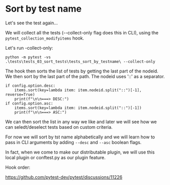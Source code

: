 # Sort by test name

Let's see the test again...

We will collect all the tests (--collect-only flag does this in CLI), using the `pytest_collection_modifyitems` hook.

Let's run -collect-only:

`python -m pytest -vs .\tests\tests_03_sort_tests\tests_sort_by_testname\ --collect-only`

The hook then sorts the list of tests by getting the last part of the nodeid. We then sort by the last part of the path. The nodeid uses '::' as a separator.
```
if config.option.desc:
    items.sort(key=lambda item: item.nodeid.split("::")[-1], reverse=True)
    print(f"\n\n===> DESC:")
if config.option.asc:
    items.sort(key=lambda item: item.nodeid.split("::")[-1])
    print(f"\n\n===> ASC:")
```
We can then sort the list in any way we like and later we will see how we can seledt/deselect tests based on custom criteria.

For now we will sort by tst name alphabetically and we will learn how to pass in CLI arguments by adding `--desc` and `--asc` boolean flags. 

In fact, when we come to make our distributable plugin, we will use this local plugin or conftest.py as our plugin feature.

Hook order:

https://github.com/pytest-dev/pytest/discussions/11226